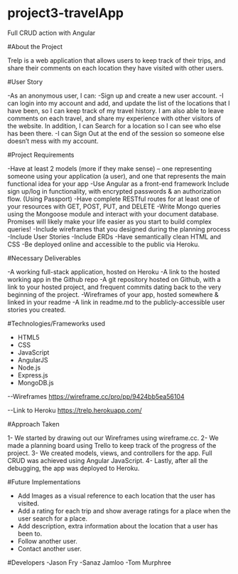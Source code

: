 # project3-travelApp
Full CRUD action with Angular


#About the Project

Trelp is a web application that allows users to keep track of their trips, and share their comments on each location they have  visited with other users.  

#User Story

-As an anonymous user, I can:
-Sign up and create a new user account.
-I can login into my account and add, and update the list of the locations that I have been, so I can keep track of my travel history.  I am also able to leave comments on each travel, and share my experience with other visitors of the website. In addition, I can Search for a location so I can see who else has been there.
-I can Sign Out at the end of the session so someone else doesn’t mess with my account.


#Project Requirements

-Have at least 2 models (more if they make sense) – one representing someone using your application (a user), and one that represents the main functional idea for your app
-Use Angular as a front-end framework
Include sign up/log in functionality, with encrypted passwords & an authorization flow. (Using Passport)
-Have complete RESTful routes for at least one of your resources with GET, POST, PUT, and DELETE
-Write Mongo queries using the Mongoose module and interact with your document database. Promises will likely make your life easier as you start to build complex queries!
-Include wireframes that you designed during the planning process
-Include User Stories
-Include ERDs
-Have semantically clean HTML and CSS
-Be deployed online and accessible to the public via Heroku.


#Necessary Deliverables

-A working full-stack application, hosted on Heroku
-A link to the hosted working app in the Github repo
-A git repository hosted on Github, with a link to your hosted project, and frequent commits dating back to the very beginning of the project.
-Wireframes of your app, hosted somewhere & linked in your readme
-A link in readme.md to the publicly-accessible user stories you created.

#Technologies/Frameworks used

- HTML5
- CSS
- JavaScript
- AngularJS
- Node.js
- Express.js
- MongoDB.js

--Wireframes
https://wireframe.cc/pro/pp/9424bb5ea56104

--Link to Heroku
https://trelp.herokuapp.com/

#Approach Taken

1- We started by drawing out our Wireframes using wireframe.cc.
2- We made a planning board using Trello to keep track of the progress of the project.
3- We created models, views, and controllers for the app. Full CRUD was achieved using Angular JavaScript.
4- Lastly, after all the debugging, the app was deployed to Heroku.

#Future Implementations

- Add Images as a visual reference to each location that the user has visited.
- Add a rating for each trip and  show average ratings for a place when the user search for a place.
- Add description, extra information about the location that a user has been to.
- Follow another user.
- Contact another user.

#Developers
-Jason Fry
-Sanaz Jamloo
-Tom Murphree
